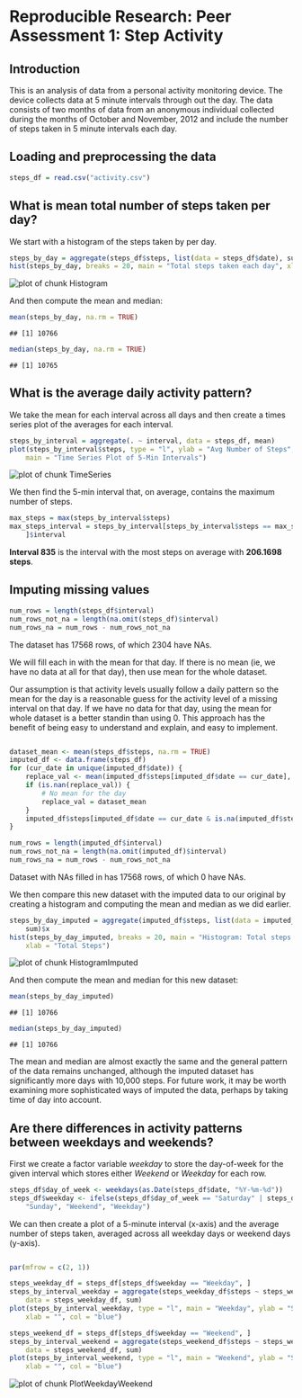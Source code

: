 
# Reproducible Research: Peer Assessment 1: Step Activity


## Introduction

This is an analysis of data from a personal activity monitoring device.  The device collects data at 5 minute intervals through out the day. The data consists of two months of data from an anonymous individual collected during the months of October and November, 2012 and include the number of steps taken in 5 minute intervals each day.

## Loading and preprocessing the data


```r
steps_df = read.csv("activity.csv")
```


## What is mean total number of steps taken per day?

We start with a histogram of the steps taken by per day.


```r
steps_by_day = aggregate(steps_df$steps, list(data = steps_df$date), sum)$x
hist(steps_by_day, breaks = 20, main = "Total steps taken each day", xlab = "Total Steps")
```

![plot of chunk Histogram](figure/Histogram.png) 


And then compute the mean and median:


```r
mean(steps_by_day, na.rm = TRUE)
```

```
## [1] 10766
```



```r
median(steps_by_day, na.rm = TRUE)
```

```
## [1] 10765
```



## What is the average daily activity pattern?

We take the mean for each interval across all days and then create a times series plot of
the averages for each interval.


```r
steps_by_interval = aggregate(. ~ interval, data = steps_df, mean)
plot(steps_by_interval$steps, type = "l", ylab = "Avg Number of Steps", xlab = "5-min Interval", 
    main = "Time Series Plot of 5-Min Intervals")
```

![plot of chunk TimeSeries](figure/TimeSeries.png) 


We then find the 5-min interval that, on average, contains the maximum number of steps.


```r
max_steps = max(steps_by_interval$steps)
max_steps_interval = steps_by_interval[steps_by_interval$steps == max_steps, 
    ]$interval
```


**Interval 835** is the interval with the most steps on average with **206.1698 steps**.

## Imputing missing values


```r
num_rows = length(steps_df$interval)
num_rows_not_na = length(na.omit(steps_df)$interval)
num_rows_na = num_rows - num_rows_not_na
```


The dataset has 17568 rows, of which 2304 have NAs.

We will fill each in with the mean for that day.  If there is no mean (ie, we have no data at all for that day), then use mean for the whole dataset.

Our assumption is that activity levels usually follow a daily pattern so the mean for the day is a reasonable guess for the activity level of a missing interval on that day.  If we have no data for that day, using the mean for whole dataset is a better standin than using 0.  This approach has the benefit of being easy to understand and explain, and easy to implement.


```r

dataset_mean <- mean(steps_df$steps, na.rm = TRUE)
imputed_df <- data.frame(steps_df)
for (cur_date in unique(imputed_df$date)) {
    replace_val <- mean(imputed_df$steps[imputed_df$date == cur_date], na.rm = TRUE)
    if (is.nan(replace_val)) {
        # No mean for the day
        replace_val = dataset_mean
    }
    imputed_df$steps[imputed_df$date == cur_date & is.na(imputed_df$steps)] <- replace_val
}
```




```r
num_rows = length(imputed_df$interval)
num_rows_not_na = length(na.omit(imputed_df)$interval)
num_rows_na = num_rows - num_rows_not_na
```


Dataset with NAs filled in has 17568 rows, of which 0 have NAs.

We then compare this new dataset with the imputed data to our original by creating a histogram and computing the mean and median as we did earlier.



```r
steps_by_day_imputed = aggregate(imputed_df$steps, list(data = imputed_df$date), 
    sum)$x
hist(steps_by_day_imputed, breaks = 20, main = "Histogram: Total steps taken each day, with imputed data", 
    xlab = "Total Steps")
```

![plot of chunk HistogramImputed](figure/HistogramImputed.png) 


And then compute the mean and median for this new dataset:


```r
mean(steps_by_day_imputed)
```

```
## [1] 10766
```



```r
median(steps_by_day_imputed)
```

```
## [1] 10766
```


The mean and median are almost exactly the same and the general pattern of the data remains unchanged, although the imputed dataset has significantly more days with 10,000 steps. For future work, it may be worth examining more sophisticated ways of imputed the data, perhaps by taking time of day into account.


## Are there differences in activity patterns between weekdays and weekends?

First we create a factor variable *weekday* to store the day-of-week for the given interval which 
stores either *Weekend* or *Weekday* for each row.


```r
steps_df$day_of_week <- weekdays(as.Date(steps_df$date, "%Y-%m-%d"))
steps_df$weekday <- ifelse(steps_df$day_of_week == "Saturday" | steps_df$day_of_week == 
    "Sunday", "Weekend", "Weekday")
```


We can then create a plot of a 5-minute interval (x-axis) and the average number of steps taken, averaged across all weekday days or weekend days (y-axis).


```r

par(mfrow = c(2, 1))

steps_weekday_df = steps_df[steps_df$weekday == "Weekday", ]
steps_by_interval_weekday = aggregate(steps_weekday_df$steps ~ steps_weekday_df$interval, 
    data = steps_weekday_df, sum)
plot(steps_by_interval_weekday, type = "l", main = "Weekday", ylab = "Steps", 
    xlab = "", col = "blue")

steps_weekend_df = steps_df[steps_df$weekday == "Weekend", ]
steps_by_interval_weekend = aggregate(steps_weekend_df$steps ~ steps_weekend_df$interval, 
    data = steps_weekend_df, sum)
plot(steps_by_interval_weekend, type = "l", main = "Weekend", ylab = "Steps", 
    xlab = "", col = "blue")
```

![plot of chunk PlotWeekdayWeekend](figure/PlotWeekdayWeekend.png) 




